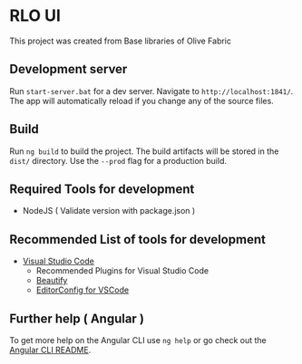 # RLO UI

This project was created from Base libraries of Olive Fabric

## Development server

Run `start-server.bat` for a dev server. Navigate to `http://localhost:1841/`. The app will automatically reload if you change any of the source files.

## Build

Run `ng build` to build the project. The build artifacts will be stored in the `dist/` directory. Use the `--prod` flag for a production build.

## Required Tools for development

- NodeJS ( Validate version with package.json )

## Recommended List of tools for development

- [Visual Studio Code](https://code.visualstudio.com/)
  - Recommended Plugins for Visual Studio Code
  - [Beautify](https://marketplace.visualstudio.com/items?itemName=HookyQR.beautify)
  - [EditorConfig for VSCode](https://marketplace.visualstudio.com/items?itemName=EditorConfig.EditorConfig)


## Further help ( Angular )

To get more help on the Angular CLI use `ng help` or go check out the [Angular CLI README](https://github.com/angular/angular-cli/blob/master/README.md).
